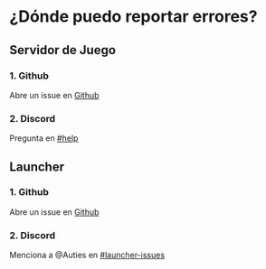 # ¿Dónde puedo reportar errores?

## Servidor de Juego

### 1. Github

Abre un issue en [Github](https://github.com/Milxnor/Project-Reboot-3.0/issues)

### 2. Discord
Pregunta en [#help](https://discord.gg/reboot)

## Launcher

### 1. Github

Abre un issue en [Github](https://github.com/Milxnor/Project-Reboot-3.0/issues)

### 2. Discord
Menciona a @Auties en [#launcher-issues](https://discord.gg/reboot)

